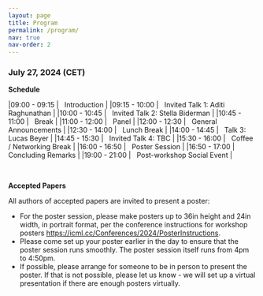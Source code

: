 ```yaml
---
layout: page
title: Program
permalink: /program/
nav: true
nav-order: 2
---
```


### July 27, 2024 (CET)

**Schedule**

|09:00 - 09:15 | &nbsp; Introduction |
|09:15 - 10:00 | &nbsp; Invited Talk 1: Aditi Raghunathan |
|10:00 - 10:45 | &nbsp; Invited Talk 2: Stella Biderman |
|10:45 - 11:00 | &nbsp; Break |
|11:00 - 12:00 | &nbsp; Panel |
|12:00 - 12:30 | &nbsp; General Announcements |
|12:30 - 14:00 | &nbsp; Lunch Break |
|14:00 - 14:45 | &nbsp; Talk 3: Lucas Beyer |
|14:45 - 15:30 | &nbsp; Invited Talk 4: TBC |
|15:30 - 16:00 | &nbsp; Coffee / Networking Break |
|16:00 - 16:50 | &nbsp; Poster Session |
|16:50 - 17:00 | &nbsp; Concluding Remarks |
|19:00 - 21:00 | &nbsp; Post-workshop Social Event |

<br>

**Accepted Papers**

All authors of accepted papers are invited to present a poster:

* For the poster session, please make posters up to 36in height and 24in width, in portrait format, per the conference instructions for workshop posters https://icml.cc/Conferences/2024/PosterInstructions. 
* Please come set up your poster earlier in the day to ensure that the poster session runs smoothly. The poster session itself runs from 4pm to 4:50pm.
* If possible, please arrange for someone to be in person to present the poster. If that is not possible, please let us know - we will set up a virtual presentation if there are enough posters virtually.
